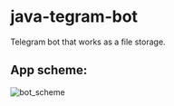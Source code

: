 # java-tegram-bot

Telegram bot that works as a file storage.

## App scheme:

![bot_scheme](https://github.com/Ivan-Mol/java-tegram-bot/assets/94922468/7bb369e4-6211-4bbf-8717-14223ecedc1a)

